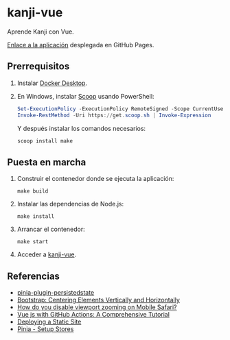 # kanji-vue

Aprende Kanji con Vue.

[Enlace a la aplicación](https://ijaureguialzo.github.io/kanji-vue/) desplegada en GitHub Pages.

## Prerrequisitos

1. Instalar [Docker Desktop](https://www.docker.com/products/docker-desktop/).
2. En Windows, instalar [Scoop](https://scoop.sh) usando PowerShell:

    ```powershell
    Set-ExecutionPolicy -ExecutionPolicy RemoteSigned -Scope CurrentUser
    Invoke-RestMethod -Uri https://get.scoop.sh | Invoke-Expression
    ```

   Y después instalar los comandos necesarios:

    ```powershell
    scoop install make
    ```

## Puesta en marcha

1. Construir el contenedor donde se ejecuta la aplicación:

    ```shell
    make build
    ```

2. Instalar las dependencias de Node.js:

    ```shell
    make install
    ```

3. Arrancar el contenedor:

    ```shell
    make start
    ```

4. Acceder a [kanji-vue](http://localhost:5173).

## Referencias

- [pinia-plugin-persistedstate](https://prazdevs.github.io/pinia-plugin-persistedstate/guide/)
- [Bootstrap: Centering Elements Vertically and Horizontally](https://stackoverflow.com/a/44801382)
- [How do you disable viewport zooming on Mobile Safari?](https://stackoverflow.com/a/62165035)
- [Vue js with GitHub Actions: A Comprehensive Tutorial](https://www.bacancytechnology.com/blog/vue-js-with-github-actions)
- [Deploying a Static Site](https://vitejs.dev/guide/static-deploy.html)
- [Pinia - Setup Stores](https://pinia.vuejs.org/core-concepts/#Setup-Stores)
